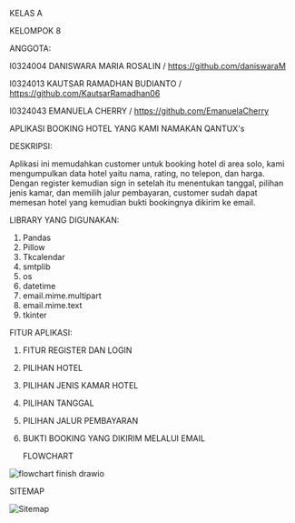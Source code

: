 KELAS A


KELOMPOK 8


ANGGOTA:

I0324004 DANISWARA MARIA ROSALIN / https://github.com/daniswaraM

I0324013 KAUTSAR RAMADHAN BUDIANTO / https://github.com/KautsarRamadhan06

I0324043 EMANUELA CHERRY / https://github.com/EmanuelaCherry


APLIKASI BOOKING HOTEL YANG KAMI NAMAKAN QANTUX's

DESKRIPSI:

Aplikasi ini memudahkan customer untuk booking hotel di area solo, kami mengumpulkan data hotel yaitu nama, rating, no telepon, dan harga. Dengan register kemudian sign in setelah itu menentukan tanggal, pilihan jenis kamar, dan memilih jalur pembayaran, customer sudah dapat memesan hotel yang kemudian bukti bookingnya dikirim ke email.


LIBRARY YANG DIGUNAKAN:
1. Pandas
2. Pillow
3. Tkcalendar
4. smtplib
5. os
6. datetime
7. email.mime.multipart 
8. email.mime.text
9.  tkinter

FITUR APLIKASI:
1. FITUR REGISTER DAN LOGIN
2. PILIHAN HOTEL
3. PILIHAN JENIS KAMAR HOTEL
4. PILIHAN TANGGAL
5. PILIHAN JALUR PEMBAYARAN
6. BUKTI BOOKING YANG DIKIRIM MELALUI EMAIL

   FLOWCHART

![flowchart finish drawio](https://github.com/user-attachments/assets/8c28e8ce-495a-496f-a1d3-11aab1d0272b)


SITEMAP

![Sitemap](https://github.com/user-attachments/assets/5008bc19-15e1-4b5a-abfa-a1df5931d706)


